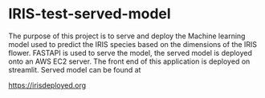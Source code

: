 # IRIS-test-served-model

The purpose of this project is to serve and deploy the Machine learning model used to predict the IRIS species based on the dimensions of the IRIS flower. FASTAPI is used to serve the model, the served model is deployed onto an AWS EC2 server. The front end of this application is deployed on streamlit.
Served model can be found at 

https://irisdeployed.org
